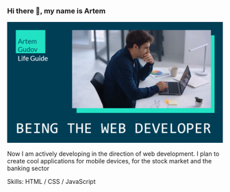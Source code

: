### Hi there 👋, my name is Artem
![ I am a professional programmer but in the future](https://github.com/Jony2Good/Jony2Good/blob/main/assets/logo-2.png)

Now I am actively developing in the direction of web development. I plan to create cool applications for mobile devices, for the stock market and the banking sector

Skills: HTML / CSS / JavaScript

